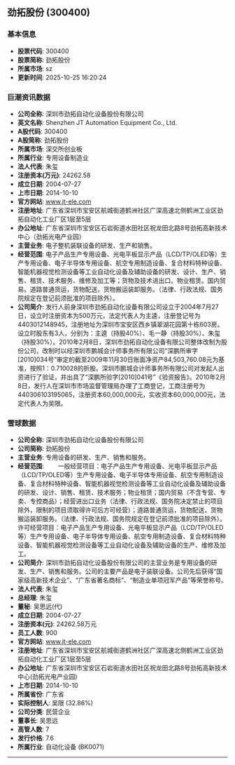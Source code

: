 ## 劲拓股份 (300400)

### 基本信息

- **股票代码**: 300400
- **股票简称**: 劲拓股份
- **所属市场**: sz
- **更新时间**: 2025-10-25 16:20:24

### 巨潮资讯数据

- **公司全称**: 深圳市劲拓自动化设备股份有限公司
- **英文名称**: Shenzhen JT Automation Equipment Co., Ltd.
- **A股代码**: 300400
- **A股简称**: 劲拓股份
- **所属市场**: 深交所创业板
- **所属行业**: 专用设备制造业
- **法人代表**: 朱玺
- **注册资本(万元)**: 24262.58
- **成立日期**: 2004-07-27
- **上市日期**: 2014-10-10
- **官方网站**: www.jt-ele.com
- **注册地址**: 广东省深圳市宝安区航城街道鹤洲社区广深高速北侧鹤洲工业区劲拓自动化工业厂区1层至5层
- **办公地址**: 广东省深圳市宝安区石岩街道水田社区祝龙田北路8号劲拓高新技术中心（劲拓光电产业园）
- **主营业务**: 电子整机装联设备的研发、生产和销售。
- **经营范围**: 电子产品生产专用设备、光电平板显示产品（LCD/TP/OLED等）生产专用设备、电子半导体专用设备、航空专用制造设备、复合材料特种设备、智能机器视觉检测设备等工业自动化设备及辅助设备的研发、设计、生产、销售、租赁、技术服务、维修及加工等；货物及技术进出口。物业租赁。国内贸易。道路普通货运，货物配送，货物搬运装卸服务。（法律、行政法规、国务院规定在登记前须批准的项目除外）。
- **公司简介**: 发行人前身深圳市劲拓自动化设备有限公司设立于2004年7月27日，设立时注册资本为500万元，法定代表人为主逵，注册登记号为4403012148945，注册地址为深圳市宝安区西乡镇翠湖花园第十栋603房。设立时股东有3人，分别为：主逵（持股40%）、毛一静（持股30%）、朱玺（持股30%）。2010年2月8日，深圳市劲拓自动化设备有限公司整体改制为股份公司，改制时以经深圳市鹏城会计师事务所有限公司“深鹏所审字[2010]034号”审定的截至2009年11月30日账面净资产84,503,760.08元为基准，按照1：0.710028的折股。深圳市鹏城会计师事务所有限公司对发起人出资进行了验证，并出具了“深鹏所验字[2010]041号”《验资报告》。2010年2月8日，发行人在深圳市市场监督管理局办理了工商登记，工商注册号为440306103195065，注册资本60,000,000元，实收资本60,000,000元，法定代表人为吴限。

### 雪球数据

- **公司全称**: 深圳市劲拓自动化设备股份有限公司
- **公司简称**: 劲拓股份
- **主营业务**: 专用设备的研发、生产、销售和服务。
- **经营范围**: 　　一般经营项目：电子产品生产专用设备、光电平板显示产品（LCD/TP/OLED等）生产专用设备、电子半导体专用设备、航空专用制造设备、复合材料特种设备、智能机器视觉检测设备等工业自动化设备及辅助设备的研发、设计、销售、租赁、技术服务；物业租赁；国内贸易（不含专营、专卖、专控商品）；经营进出口业务（法律、行政法规、国务院决定禁止的项目除外，限制的项目须取得许可后方可经营）；道路普通货运，货物配送，货物搬运装卸服务。（法律、行政法规、国务院规定在登记前须批准的项目除外）。许可经营项目：电子产品生产专用设备、光电平板显示产品（LCD/TP/OLED等）生产专用设备、电子半导体专用设备、航空专用制造设备、复合材料特种设备、智能机器视觉检测设备等工业自动化设备及辅助设备的生产、维修及加工。
- **公司简介**: 深圳市劲拓自动化设备股份有限公司的主营业务是专用设备的研发、生产、销售和服务。公司的主要产品是电子装联设备。公司先后获得“国家级高新技术企业”、“广东省著名商标”、“制造业单项冠军产品”等荣誉称号。
- **法人代表**: 朱玺
- **总经理**: 朱玺
- **董秘**: 吴思远(代)
- **成立日期**: 2004-07-27
- **注册资本(元)**: 24262.58万元
- **员工人数**: 900
- **官方网站**: www.jt-ele.com
- **注册地址**: 广东省深圳市宝安区航城街道鹤洲社区广深高速北侧鹤洲工业区劲拓自动化工业厂区1层至5层
- **办公地址**: 广东省深圳市宝安区石岩街道水田社区祝龙田北路8号劲拓高新技术中心(劲拓光电产业园)
- **上市日期**: 2014-10-10
- **所属省份**: 广东省
- **实际控制人**: 吴限 (32.86%)
- **公司分类**: 民营企业
- **董事长**: 吴思远
- **高管人数**: 7
- **发行价格**: 7.6
- **所属行业**: 自动化设备 (BK0071)

---